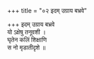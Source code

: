 +++
title = "०२ इदम् उग्राय बभ्रवे"

+++
इदम् उग्राय बभ्रवे  
यो ऽक्षेषु तनूवशी ।  
घृतेन कलिं शिक्षाणि  
स नो मृडातीदृशे ॥